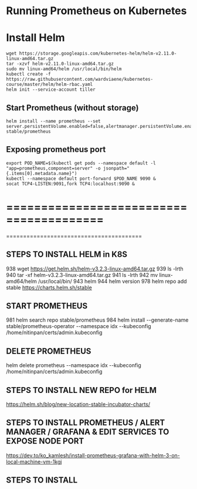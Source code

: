 # Running Prometheus on Kubernetes

# Install Helm
```
wget https://storage.googleapis.com/kubernetes-helm/helm-v2.11.0-linux-amd64.tar.gz
tar -xzvf helm-v2.11.0-linux-amd64.tar.gz
sudo mv linux-amd64/helm /usr/local/bin/helm
kubectl create -f https://raw.githubusercontent.com/wardviaene/kubernetes-course/master/helm/helm-rbac.yaml
helm init --service-account tiller 
```
## Start Prometheus (without storage)
```
helm install --name prometheus --set server.persistentVolume.enabled=false,alertmanager.persistentVolume.enabled=false stable/prometheus
```

## Exposing prometheus port
```
export POD_NAME=$(kubectl get pods --namespace default -l "app=prometheus,component=server" -o jsonpath="{.items[0].metadata.name}")
kubectl --namespace default port-forward $POD_NAME 9090 &
socat TCP4-LISTEN:9091,fork TCP4:localhost:9090 &
```


========================================
========================================
========================================

## STEPS TO INSTALL HELM in K8S
  938  wget https://get.helm.sh/helm-v3.2.3-linux-amd64.tar.gz
  939  ls -lrth
  940  tar -xf helm-v3.2.3-linux-amd64.tar.gz
  941  ls -lrth
  942  mv linux-amd64/helm /usr/local/bin/
  943  helm
  944  helm version
  978  helm repo add stable https://charts.helm.sh/stable
  
  
## START PROMETHEUS 

 981  helm search repo stable/prometheus
 984  helm install --generate-name stable/prometheus-operator --namespace idx --kubeconfig /home/nitinpan/certs/admin.kubeconfig
 
 ## DELETE PROMETHEUS
 
 helm delete prometheus  --namespace idx --kubeconfig /home/nitinpan/certs/admin.kubeconfig




## STEPS TO INSTALL NEW REPO for HELM 
https://helm.sh/blog/new-location-stable-incubator-charts/


## STEPS TO INSTALL PROMETHEUS / ALERT MANAGER / GRAFANA & EDIT SERVICES TO EXPOSE NODE PORT
https://dev.to/ko_kamlesh/install-prometheus-grafana-with-helm-3-on-local-machine-vm-1kgj 

## STEPS TO INSTALL 
